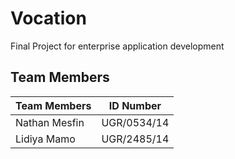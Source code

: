 # Vocation
Final Project for enterprise application development
## Team Members

| Team Members    | ID Number     |
|-----------------|--------------|
| Nathan Mesfin  | UGR/0534/14  |
| Lidiya Mamo    | UGR/2485/14  |

